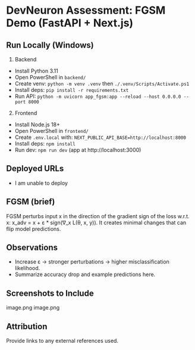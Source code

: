 # DevNeuron Assessment: FGSM Demo (FastAPI + Next.js)

## Run Locally (Windows)

1) Backend
- Install Python 3.11
- Open PowerShell in `backend/`
- Create venv: `python -m venv .venv` then `./.venv/Scripts/Activate.ps1`
- Install deps: `pip install -r requirements.txt`
- Run API: `python -m uvicorn app_fgsm:app --reload --host 0.0.0.0 --port 8000`

2) Frontend
- Install Node.js 18+
- Open PowerShell in `frontend/`
- Create `.env.local` with: `NEXT_PUBLIC_API_BASE=http://localhost:8000`
- Install deps: `npm install`
- Run dev: `npm run dev` (app at http://localhost:3000)

## Deployed URLs
- I am unable to deploy

## FGSM (brief)
FGSM perturbs input x in the direction of the gradient sign of the loss w.r.t. x: x_adv = x + ε * sign(∇_x L(θ, x, y)). It creates minimal changes that can flip model predictions.

## Observations
- Increase ε → stronger perturbations → higher misclassification likelihood.
- Summarize accuracy drop and example predictions here.



## Screenshots to Include
image.png
image.png

## Attribution
Provide links to any external references used.
